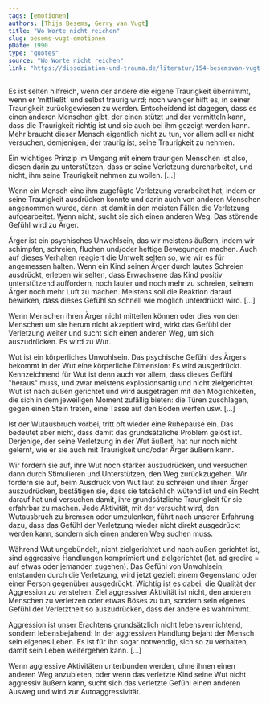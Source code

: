 ```yaml
---
tags: [emotionen]
authors: [Thijs Besems, Gerry van Vugt]
title: "Wo Worte nicht reichen"
slug: besems-vugt-emotionen
pDate: 1990
type: "quotes"
source: "Wo Worte nicht reichen"
link: "https://dissoziation-und-trauma.de/literatur/154-besemsvan-vugt-wo-worte-nicht-reichen-therapie-mit-inzestopfern-gestalttherapeutisch-orientiert"
---
```


Es ist selten hilfreich, wenn der andere die eigene Traurigkeit übernimmt, wenn er 'mitfließt' und selbst traurig wird; noch weniger hilft es, in seiner Traurigkeit zurückgewiesen zu werden. Entscheidend ist dagegen, dass es einen anderen Menschen gibt, der einen stützt und der vermitteln kann, dass die Traurigkeit richtig ist und sie auch bei ihm gezeigt werden kann. Mehr braucht dieser Mensch eigentlich nicht zu tun, vor allem soll er nicht versuchen, demjenigen, der traurig ist, seine Traurigkeit zu nehmen.

Ein wichtiges Prinzip im Umgang mit einem traurigen Menschen ist also, diesen darin zu unterstützen, dass er seine Verletzung durcharbeitet, und nicht, ihm seine Traurigkeit nehmen zu wollen. […]

Wenn ein Mensch eine ihm zugefügte Verletzung verarbeitet hat, indem er seine Traurigkeit ausdrücken konnte und darin auch von anderen Menschen angenommen wurde, dann ist damit in den meisten Fällen die Verletzung aufgearbeitet. Wenn nicht, sucht sie sich einen anderen Weg. Das störende Gefühl wird zu Ärger.

Ärger ist ein psychisches Unwohlsein, das wir meistens äußern, indem wir schimpfen, schreien, fluchen und/oder heftige Bewegungen machen. Auch auf dieses Verhalten reagiert die Umwelt selten so, wie wir es für angemessen halten. Wenn ein Kind seinen Ärger durch lautes Schreien ausdrückt, erleben wir selten, dass Erwachsene das Kind positiv unterstützend auffordern, noch lauter und noch mehr zu schreien, seinem Ärger noch mehr Luft zu machen. Meistens soll die Reaktion darauf bewirken, dass dieses Gefühl so schnell wie möglich unterdrückt wird. […]

Wenn Menschen ihren Ärger nicht mitteilen können oder dies von den Menschen um sie herum nicht akzeptiert wird, wirkt das Gefühl der Verletzung weiter und sucht sich einen anderen Weg, um sich auszudrücken. Es wird zu Wut.

Wut ist ein körperliches Unwohlsein. Das psychische Gefühl des Ärgers bekommt in der Wut eine körperliche Dimension: Es wird ausgedrückt. Kennzeichnend für Wut ist denn auch vor allem, dass dieses Gefühl "heraus" muss, und zwar meistens explosionsartig und nicht zielgerichtet. Wut ist nach außen gerichtet und wird ausgetragen mit den Möglichkeiten, die sich in dem jeweiligen Moment zufällig bieten: die Türen zuschlagen, gegen einen Stein treten, eine Tasse auf den Boden werfen usw. […]

Ist der Wutausbruch vorbei, tritt oft wieder eine Ruhepause ein. Das bedeutet aber nicht, dass damit das grundsätzliche Problem gelöst ist. Derjenige, der seine Verletzung in der Wut äußert, hat nur noch nicht gelernt, wie er sie auch mit Traurigkeit und/oder Ärger äußern kann.

Wir fordern sie auf, ihre Wut noch stärker auszudrücken, und versuchen dann durch Stimulieren und Unterstützen, den Weg zurückzugehen. Wir fordern sie auf, beim Ausdruck von Wut laut zu schreien und ihren Ärger auszudrücken, bestätigen sie, dass sie tatsächlich wütend ist und ein Recht darauf hat und versuchen damit, ihre grundsätzliche Traurigkeit für sie erfahrbar zu machen. Jede Aktivität, mit der versucht wird, den Wutausbruch zu bremsen oder umzulenken, führt nach unserer Erfahrung dazu, dass das Gefühl der Verletzung wieder nicht direkt ausgedrückt werden kann, sondern sich einen anderen Weg suchen muss.

Während Wut ungebündelt, nicht zielgerichtet und nach außen gerichtet ist, sind aggressive Handlungen komprimiert und zielgerichtet (lat. ad gredire = auf etwas oder jemanden zugehen). Das Gefühl von Unwohlsein, entstanden durch die Verletzung, wird jetzt gezielt einem Gegenstand oder einer Person gegenüber ausgedrückt. Wichtig ist es dabei, die Qualität der Aggression zu verstehen. Ziel aggressiver Aktivität ist nicht, den anderen Menschen zu verletzen oder etwas Böses zu tun, sondern sein eigenes Gefühl der Verletztheit so auszudrücken, dass der andere es wahrnimmt.

Aggression ist unser Erachtens grundsätzlich nicht lebensvernichtend, sondern lebensbejahend: In der aggressiven Handlung bejaht der Mensch sein eigenes Leben. Es ist für ihn sogar notwendig, sich so zu verhalten, damit sein Leben weitergehen kann. […]

Wenn aggressive Aktivitäten unterbunden werden, ohne ihnen einen anderen Weg anzubieten, oder wenn das verletzte Kind seine Wut nicht aggressiv äußern kann, sucht sich das verletzte Gefühl einen anderen Ausweg und wird zur Autoaggressivität.